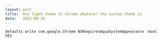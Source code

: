 ```yaml
---
layout: post
title:  Use light theme in chrome whatever the system theme is
date:   2022-08-30
---
```

`defaults write com.google.Chrome NSRequiresAquaSystemAppearance -bool YES`
